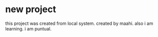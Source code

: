 # new project

this project was created from local system.
created by maahi.
also i am learning.
i am puntual.